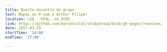 ```yaml
---
title: Quarto encontro do grupo
text: Mapas no R com o Arthur Filipe! 
location: LEQ - UFAL, no ICBS
link: https://github.com/marcosvital/studyGroup/blob/gh-pages/reunioes/reuniao4.md
date: 2017-03-29
startTime: '14:00'
endTime: '17:00'

---
```

